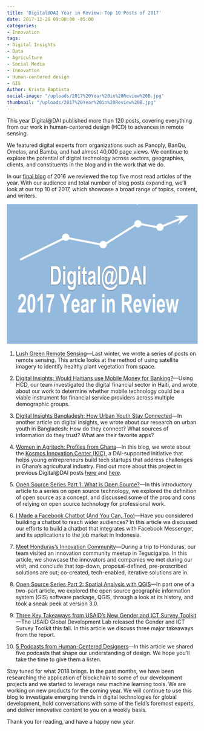 ```yaml
---
title: 'Digital@DAI Year in Review: Top 10 Posts of 2017'
date: 2017-12-28 09:00:00 -05:00
categories:
- Innovation
tags:
- Digital Insights
- Data
- Agriculture
- Social Media
- Innovation
- Human-centered design
- GIS
Author: Krista Baptista
social-image: "/uploads/2017%20Year%20in%20Review%20B.jpg"
thumbnail: "/uploads/2017%20Year%20in%20Review%20B.jpg"
---
```


This year Digital@DAI published more than 120 posts, covering everything from our work in human-centered design (HCD) to advances in remote sensing.

We featured digital experts from organizations such as Panoply, BanQu, Omelas, and Bamba, and had almost 40,000 page views. We continue to explore the potential of digital technology across sectors, geographies, clients, and constituents in the blog and in the work that we do.

In our [final blog](https://dai-global-digital.com/digital-at-dai-year-in-review-reader-top-five-posts-of-2016.html) of 2016 we reviewed the top five most read articles of the year. With our audience and total number of blog posts expanding, we’ll look at our top 10 of 2017, which showcase a broad range of topics, content, and writers.

<!--more-->

![2017 Year in Review C.jpg](/uploads/2017%20Year%20in%20Review%20C.jpg)

 1. [Lush Green Remote Sensing](https://dai-global-digital.com/lush-green-remote-sensing.html)—Last winter, we wrote a series of posts on remote sensing. This article looks at the method of using satellite imagery to identify healthy plant vegetation from space.

 2. [Digital Insights: Would Haitians use Mobile Money for Banking?](https://dai-global-digital.com/digital-insights-would-haitians-use-mobile-money-for-banking.html)—Using HCD, our team investigated the digital financial sector in Haiti, and wrote about our work to determine whether mobile technology could be a viable instrument for financial service providers across multiple demographic groups.

 3. [Digital Insights Bangladesh: How Urban Youth Stay Connected](https://dai-global-digital.com/digital-insights-bangladesh-how-urban-youth-stay-connected.html)—In another article on digital insights, we wrote about our research on urban youth in Bangladesh: How do they connect? What sources of information do they trust? What are their favorite apps?

 4. [Women in Agritech: Profiles from Ghana](https://dai-global-digital.com/women-in-agritech-profiles-from-ghana.html)—In this blog, we wrote about the [Kosmos Innovation Center (KIC)](http://www.kosmosinnovationcenter.com/), a DAI-supported initiative that helps young entrepreneurs build tech startups that address challenges in Ghana’s agricultural industry. Find out more about this project in previous Digital@DAI posts [here ](https://dai-global-digital.com/ghana-agritech-exchange.html)and [here](https://dai-global-digital.com/ict-in-the-agricultural-sector-business-concepts-from-ghanaian-youth.html).

 5. [Open Source Series Part 1: What is Open Source?](https://dai-global-digital.com/open-source-series-part-1-what-is-open-source.html)—In this introductory article to a series on open source technology, we explored the definition of open source as a concept, and discussed some of the pros and cons of relying on open source technology for professional work.

 6. [I Made a Facebook Chatbot (And You Can, Too)](https://dai-global-digital.com/facebook-chatbot.html)—Have you considered building a chatbot to reach wider audiences? In this article we discussed our efforts to build a chatbot that integrates with Facebook Messenger, and its applications to the job market in Indonesia.

 7. [Meet Honduras’s Innovation Community](https://dai-global-digital.com/honduras-innovation-community.html)—During a trip to Honduras, our team visited an innovation community meetup in Tegucigalpa. In this article, we showcase the innovators and companies we met during our visit, and conclude that top-down, proposal-defined, pre-proscribed solutions are out; co-created, tech-enabled, iterative solutions are in.

 8. [Open Source Series Part 2: Spatial Analysis with QGIS](https://dai-global-digital.com/open-source-series-spatial-analysis-with-qgis.html)—In part one of a two-part article, we explored the open source geographic information system (GIS) software package, QGIS, through a look at its history, and took a sneak peek at version 3.0.

 9. [Three Key Takeaways from USAID’s New Gender and ICT Survey Toolkit](https://dai-global-digital.com/three-key-takeaways-from-usaids-new-gender-and-ict-survey-toolkit.html)—The USAID Global Development Lab released the Gender and ICT Survey Toolkit this fall. In this article we discuss three major takeaways from the report.

10. [5 Podcasts from Human-Centered Designers](https://dai-global-digital.com/5-podcasts-for-human-centered-designers.html)—In this article we shared five podcasts that shape our understanding of design. We hope you’ll take the time to give them a listen.

Stay tuned for what 2018 brings. In the past months, we have been researching the application of blockchain to some of our development projects and we started to leverage new machine learning tools. We are working on new products for the coming year. We will continue to use this blog to investigate emerging trends in digital technologies for global development, hold conversations with some of the field’s foremost experts, and deliver innovative content to you on a weekly basis.

Thank you for reading, and have a happy new year.